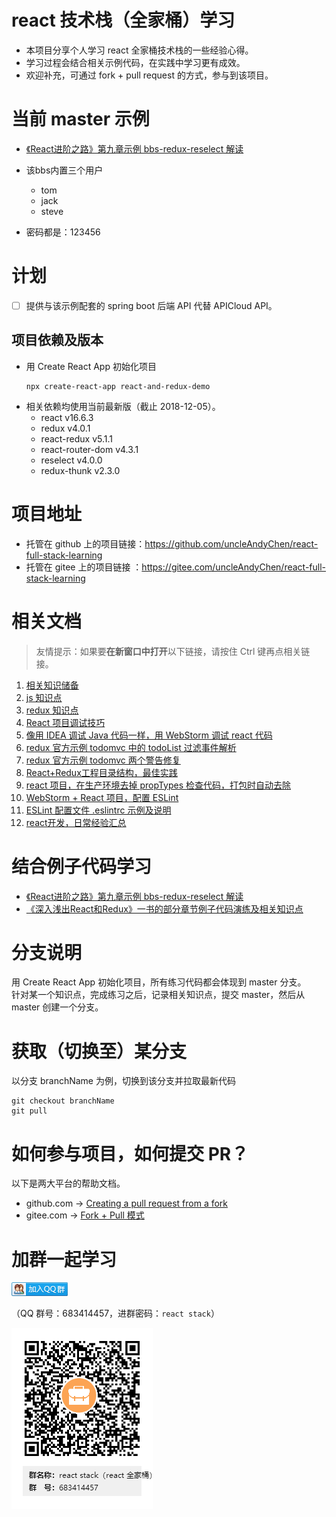 # react 技术栈（全家桶）学习
* 本项目分享个人学习 react 全家桶技术栈的一些经验心得。
* 学习过程会结合相关示例代码，在实践中学习更有成效。
* 欢迎补充，可通过 fork + pull request 的方式，参与到该项目。

# 当前 master 示例
- [《React进阶之路》第九章示例 bbs-redux-reselect 解读](https://www.lovesofttech.com/react/reactAdvancedStageBBSUnscramble)

- 该bbs内置三个用户
    - tom
    - jack
    - steve
- 密码都是：123456

# 计划
- [ ] 提供与该示例配套的 spring boot 后端 API 代替 APICloud API。

## 项目依赖及版本
* 用 Create React App 初始化项目
    ```
    npx create-react-app react-and-redux-demo
    ```
* 相关依赖均使用当前最新版（截止 2018-12-05）。
    * react v16.6.3
    * redux v4.0.1
    * react-redux v5.1.1
    * react-router-dom v4.3.1
    * reselect v4.0.0
    * redux-thunk v2.3.0

# 项目地址
* 托管在 github 上的项目链接：https://github.com/uncleAndyChen/react-full-stack-learning
* 托管在 gitee 上的项目链接 ：https://gitee.com/uncleAndyChen/react-full-stack-learning

# 相关文档
> 友情提示：如果要**在新窗口中打开**以下链接，请按住 Ctrl 键再点相关链接。

1. [相关知识储备](./doc/prepare.md)
1. [js 知识点](./doc/js.md)
1. [redux 知识点](./doc/redux.md)
1. [React 项目调试技巧](./doc/debug.md)
1. [像用 IDEA 调试 Java 代码一样，用 WebStorm 调试 react 代码](./doc/JetBrainsIDESupport.md)
1. [redux 官方示例 todomvc 中的 todoList 过滤事件解析](./doc/examplesTodomvcGetVisibleTodos.md)
1. [redux 官方示例 todomvc 两个警告修复](./doc/examplesTodomvcWarningsFixed.md)
1. [React+Redux工程目录结构，最佳实践](https://www.lovesofttech.com/react/reactReduxDirectoryStructure)
1. [react 项目，在生产环境去掉 propTypes 检查代码，打包时自动去除](https://www.lovesofttech.com/react/reactPropTypes)
1. [WebStorm + React 项目，配置 ESLint](https://www.lovesofttech.com/react/eslintConfig)
1. [ESLint 配置文件 .eslintrc 示例及说明](https://www.lovesofttech.com/react/eslintConfigExample)
1. [react开发，日常经验汇总](https://www.lovesofttech.com/react/reactExperience)

# 结合例子代码学习
- [《React进阶之路》第九章示例 bbs-redux-reselect 解读](https://www.lovesofttech.com/react/reactAdvancedStageBBSUnscramble)
- [《深入浅出React和Redux》一书的部分章节例子代码演练及相关知识点](./doc/reactAndReduxBook.md)

# 分支说明
用 Create React App 初始化项目，所有练习代码都会体现到 master 分支。  
针对某一个知识点，完成练习之后，记录相关知识点，提交 master，然后从 master 创建一个分支。  

# 获取（切换至）某分支
以分支 branchName 为例，切换到该分支并拉取最新代码
```
git checkout branchName
git pull
```

# 如何参与项目，如何提交 PR？
以下是两大平台的帮助文档。
* github.com -> [Creating a pull request from a fork](https://help.github.com/articles/creating-a-pull-request-from-a-fork/)
* gitee.com  -> [Fork + Pull 模式 ](https://gitee.com/help/articles/4128)

# 加群一起学习
<a target="_blank" href="//shang.qq.com/wpa/qunwpa?idkey=bdff785e1413e413a8f88187c9807306893951282103fad3b3080f05e829bd7b">
<img border="0" src="./doc/images/qqGroup.png" alt="react stack(react全家桶)" title="react stack(react全家桶)">
</a> 

（QQ 群号：683414457，进群密码：`react stack`）

![](./doc/images/reactStackLearning.png)
